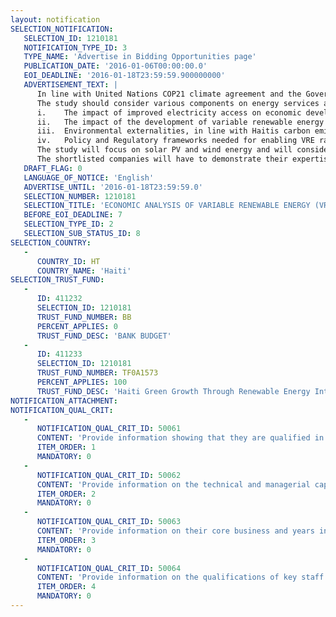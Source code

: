 ```yaml
---
layout: notification
SELECTION_NOTIFICATION: 
   SELECTION_ID: 1210181
   NOTIFICATION_TYPE_ID: 3
   TYPE_NAME: 'Advertise in Bidding Opportunities page'
   PUBLICATION_DATE: '2016-01-06T00:00:00.0'
   EOI_DEADLINE: '2016-01-18T23:59:59.900000000'
   ADVERTISEMENT_TEXT: |
      In line with United Nations COP21 climate agreement and the Government of Haiti (GoH)s intention to become an emerging Economy by 2030 (using primarily clean energy to increase energy access), the World Bank Global Energy Practice invites firms to express the interest to undertake an economic analysis that will inform the State power utility Electricité d'Haïti (EDH) and the GoH on long-term macroeconomic impact of VRE integration in the countrys energy mix. The outcome of the study is expected to be a clearer understanding of the VRE integrations contribution to increased access to electricity, economic implication from increased energy services from these clean energy sources, and the mechanisms articulating how and how much development of renewable energy can impact employment and economic growth in Haiti.
      The study should consider various components on energy services and economic development in the context of Haiti. Details on these components and relevant prior research may include, but not limited to, the following:
      i.	The impact of improved electricity access on economic development;
      ii.	The impact of the development of variable renewable energy into electricity grids on green jobs and green growth;
      iii.	Environmental externalities, in line with Haitis carbon emissions objectives;
      iv.	Policy and Regulatory frameworks needed for enabling VRE rapid and sustainable scale-up.
      The study will focus on solar PV and wind energy and will consider the variable character of these sources, the characteristics of Haitis main power system, the regional interconnection potential, as well as the existing regulatory framework.
      The shortlisted companies will have to demonstrate their expertise in the energy/electricity sector and in working on economic analysis of energy policy. The team should have the expertise working on energy sector in Haiti (ideally) or other fragile countries with energy challenges including access to electricity and load shedding. The team will include appropriate energy/electricity experts and be familiar with principles of economic analysis (relevant for Haiti). The team should also have excellent written communication skills in English and French to effectively collect, analyze and combine information as desired.
   DRAFT_FLAG: 0
   LANGUAGE_OF_NOTICE: 'English'
   ADVERTISE_UNTIL: '2016-01-18T23:59:59.0'
   SELECTION_NUMBER: 1210181
   SELECTION_TITLE: 'ECONOMIC ANALYSIS OF VARIABLE RENEWABLE ENERGY (VRE) EXPANSION IN HAITI'
   BEFORE_EOI_DEADLINE: 7
   SELECTION_TYPE_ID: 2
   SELECTION_SUB_STATUS_ID: 8
SELECTION_COUNTRY: 
   - 
      COUNTRY_ID: HT
      COUNTRY_NAME: 'Haiti'
SELECTION_TRUST_FUND: 
   - 
      ID: 411232
      SELECTION_ID: 1210181
      TRUST_FUND_NUMBER: BB
      PERCENT_APPLIES: 0
      TRUST_FUND_DESC: 'BANK BUDGET'
   - 
      ID: 411233
      SELECTION_ID: 1210181
      TRUST_FUND_NUMBER: TF0A1573
      PERCENT_APPLIES: 100
      TRUST_FUND_DESC: 'Haiti Green Growth Through Renewable Energy Integration'
NOTIFICATION_ATTACHMENT: 
NOTIFICATION_QUAL_CRIT: 
   - 
      NOTIFICATION_QUAL_CRIT_ID: 50061
      CONTENT: 'Provide information showing that they are qualified in the field of the assignment.'
      ITEM_ORDER: 1
      MANDATORY: 0
   - 
      NOTIFICATION_QUAL_CRIT_ID: 50062
      CONTENT: 'Provide information on the technical and managerial capabilities of the firm.'
      ITEM_ORDER: 2
      MANDATORY: 0
   - 
      NOTIFICATION_QUAL_CRIT_ID: 50063
      CONTENT: 'Provide information on their core business and years in business.'
      ITEM_ORDER: 3
      MANDATORY: 0
   - 
      NOTIFICATION_QUAL_CRIT_ID: 50064
      CONTENT: 'Provide information on the qualifications of key staff.'
      ITEM_ORDER: 4
      MANDATORY: 0
---
```

